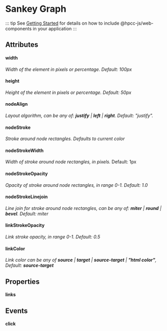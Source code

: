 # Sankey Graph
<ClientOnly>
  <hpcc-preview width="100%" height="404px">
      <hpcc-sankey nodeAlign="justify" linkColor="source-target" width="100%" height=400 id="sk"></hpcc-sankey>
      <script>
          document.getElementById("sk").links = [{ "source": "Agricultural 'waste'", "target": "Bio-conversion", "value": 124.729 }, { "source": "Bio-conversion", "target": "Liquid", "value": 0.597 }, { "source": "Bio-conversion", "target": "Losses", "value": 26.862 }, { "source": "Bio-conversion", "target": "Solid", "value": 280.322 }, { "source": "Bio-conversion", "target": "Gas", "value": 81.144 }, { "source": "Biofuel imports", "target": "Liquid", "value": 35 }, { "source": "Biomass imports", "target": "Solid", "value": 35 }, { "source": "Coal imports", "target": "Coal", "value": 11.606 }, { "source": "Coal reserves", "target": "Coal", "value": 63.965 }, { "source": "Coal", "target": "Solid", "value": 75.571 }, { "source": "District heating", "target": "Industry", "value": 10.639 }, { "source": "District heating", "target": "Heating and cooling - commercial", "value": 22.505 }, { "source": "District heating", "target": "Heating and cooling - homes", "value": 46.184 }, { "source": "Electricity grid", "target": "Over generation / exports", "value": 104.453 }, { "source": "Electricity grid", "target": "Heating and cooling - homes", "value": 113.726 }, { "source": "Electricity grid", "target": "H2 conversion", "value": 27.14 }, { "source": "Electricity grid", "target": "Industry", "value": 342.165 }, { "source": "Electricity grid", "target": "Road transport", "value": 37.797 }, { "source": "Electricity grid", "target": "Agriculture", "value": 4.412 }, { "source": "Electricity grid", "target": "Heating and cooling - commercial", "value": 40.858 }, { "source": "Electricity grid", "target": "Losses", "value": 56.691 }, { "source": "Electricity grid", "target": "Rail transport", "value": 7.863 }, { "source": "Electricity grid", "target": "Lighting & appliances - commercial", "value": 90.008 }, { "source": "Electricity grid", "target": "Lighting & appliances - homes", "value": 93.494 }, { "source": "Gas imports", "target": "Ngas", "value": 40.719 }, { "source": "Gas reserves", "target": "Ngas", "value": 82.233 }, { "source": "Gas", "target": "Heating and cooling - commercial", "value": 0.129 }, { "source": "Gas", "target": "Losses", "value": 1.401 }, { "source": "Gas", "target": "Thermal generation", "value": 151.891 }, { "source": "Gas", "target": "Agriculture", "value": 2.096 }, { "source": "Gas", "target": "Industry", "value": 48.58 }, { "source": "Geothermal", "target": "Electricity grid", "value": 7.013 }, { "source": "H2 conversion", "target": "H2", "value": 20.897 }, { "source": "H2 conversion", "target": "Losses", "value": 6.242 }, { "source": "H2", "target": "Road transport", "value": 20.897 }, { "source": "Hydro", "target": "Electricity grid", "value": 6.995 }, { "source": "Liquid", "target": "Industry", "value": 121.066 }, { "source": "Liquid", "target": "International shipping", "value": 128.69 }, { "source": "Liquid", "target": "Road transport", "value": 135.835 }, { "source": "Liquid", "target": "Domestic aviation", "value": 14.458 }, { "source": "Liquid", "target": "International aviation", "value": 206.267 }, { "source": "Liquid", "target": "Agriculture", "value": 3.64 }, { "source": "Liquid", "target": "National navigation", "value": 33.218 }, { "source": "Liquid", "target": "Rail transport", "value": 4.413 }, { "source": "Marine algae", "target": "Bio-conversion", "value": 4.375 }, { "source": "Ngas", "target": "Gas", "value": 122.952 }, { "source": "Oil imports", "target": "Oil", "value": 504.287 }, { "source": "Oil reserves", "target": "Oil", "value": 107.703 }, { "source": "Oil", "target": "Liquid", "value": 611.99 }, { "source": "Other waste", "target": "Solid", "value": 56.587 }, { "source": "Other waste", "target": "Bio-conversion", "value": 77.81 }, { "source": "Pumped heat", "target": "Heating and cooling - homes", "value": 193.026 }, { "source": "Pumped heat", "target": "Heating and cooling - commercial", "value": 70.672 }, { "source": "Solar PV", "target": "Electricity grid", "value": 59.901 }, { "source": "Solar Thermal", "target": "Heating and cooling - homes", "value": 19.263 }, { "source": "Solar", "target": "Solar Thermal", "value": 19.263 }, { "source": "Solar", "target": "Solar PV", "value": 59.901 }, { "source": "Solid", "target": "Agriculture", "value": 0.882 }, { "source": "Solid", "target": "Thermal generation", "value": 400.12 }, { "source": "Solid", "target": "Industry", "value": 46.477 }, { "source": "Thermal generation", "target": "Electricity grid", "value": 525.531 }, { "source": "Thermal generation", "target": "Losses", "value": 787.129 }, { "source": "Thermal generation", "target": "District heating", "value": 79.329 }, { "source": "Tidal", "target": "Electricity grid", "value": 9.452 }, { "source": "UK land based bioenergy", "target": "Bio-conversion", "value": 182.01 }, { "source": "Wave", "target": "Electricity grid", "value": 19.013 }, { "source": "Wind", "target": "Electricity grid", "value": 289.366 }];
      </script>
  </hpcc-preview>
</ClientOnly>

::: tip
See [Getting Started](../guide/getting-started.md) for details on how to include @hpcc-js/web-components in your application
:::

## Attributes
  
#### width

  _Width of the element in pixels or percentage. Default:  100px_

#### height

  _Height of the element in pixels or percentage. Default:  50px_

#### nodeAlign
 
  _Layout algorithm, can be any of:  **justify** | **left** | **right**.  Default:  "justify"._

#### nodeStroke 

  _Stroke around node rectangles.  Defaults to current color_

#### nodeStrokeWidth

  _Width of stroke around node rectangles, in pixels._  Default:  1px

#### nodeStrokeOpacity

  _Opacity of stroke around node rectangles, in range 0-1.  Default:  1.0_

#### nodeStrokeLinejoin 

  _Line join for stroke around node rectangles, can be any of:  **miter** | **round** | **bevel**.  Default:  miter_

#### linkStrokeOpacity 

  _Link stroke opacity, in range 0-1.  Default:  0.5_

#### linkColor

  _Link color can be any of **source** | **target** | **source-target** | **"html color"**, Default:  **source-target**_

## Properties

#### links

## Events

#### click
